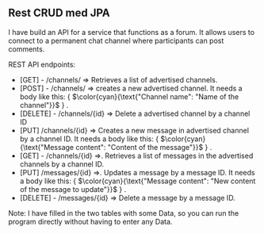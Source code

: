 ## Rest CRUD med JPA

 I have build an API for a service that functions as a forum. It allows users to connect to a permanent chat channel where participants can post comments.
 
REST API endpoints:
-  [GET]  - /channels/ => Retrieves a list of advertised channels.
-  [POST] - /channels/ => creates a new advertised channel. It needs a body like this: { $\color{cyan}{\text{"Channel name": "Name of the channel"}}$ } .
-  [DELETE] - /channels/{id} => Delete a advertised channel by a channel ID
-  [PUT] /channels/{id} => Creates a new message in advertised channel by a channel ID. It needs a body like this: { $\color{cyan}{\text{"Message content": "Content of the message"}}$ } .
-  [GET] - /channels/{id} =>. Retrieves a list of messages in the advertised channels by a channel ID.
-  [PUT] /messages/{id} =>. Updates a message by a message ID. It needs a body like this: { $\color{cyan}{\text{"Message content": "New content of the message to update"}}$ } .
-  [DELETE] - /messages/{id} => Delete a message by a message ID.

Note: I have filled in the two tables with some Data, so you can run the program directly without having to enter any Data.

